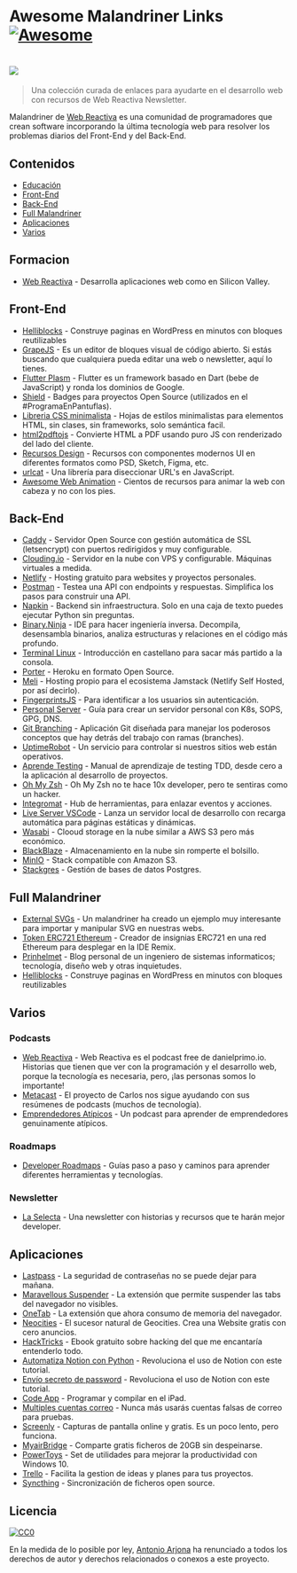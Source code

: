 # Awesome Malandriner Links [![Awesome](https://cdn.rawgit.com/sindresorhus/awesome/d7305f38d29fed78fa85652e3a63e154dd8e8829/media/badge.svg)](https://github.com/sindresorhus/awesome)


# [<img src="https://i.imgur.com/A3M3Qxl.png">](https://i.imgur.com/A3M3Qxl.png)


> Una colección curada de enlaces para ayudarte en el desarrollo web con recursos de Web Reactiva Newsletter.

Malandriner de [Web Reactiva](https://webreactiva.com) es una comunidad de programadores que crean software incorporando la última tecnología web para resolver los problemas diarios del Front-End y del Back-End.

## Contenidos

- [Educación](#educación)
- [Front-End](#front-end)
- [Back-End](#back-end)
- [Full Malandriner](#full-malandriner)
- [Aplicaciones](#aplicaciones)
- [Varios](#varios)

## Formacion

- [Web Reactiva](http://webreactiva.com) - Desarrolla aplicaciones web como en Silicon Valley.


## Front-End

- [Helliblocks](https://heliblocks.com/) - Construye paginas en WordPress en minutos con bloques reutilizables
- [GrapeJS](https://grapesjs.com/) - Es un editor de bloques visual de código abierto. Si estás buscando que cualquiera pueda editar una web o newsletter, aquí lo tienes.
- [Flutter Plasm](http://measuredme.com/) - Flutter es un framework basado en Dart (bebe de JavaScript) y ronda los dominios de Google.
- [Shield](https://shields.io/) - Badges para proyectos Open Source (utilizados en el #ProgramaEnPantuflas).
- [Libreria CSS minimalista](https://awesome-web-animation.netlify.app/) - Hojas de estilos minimalistas para elementos HTML, sin clases, sin frameworks, solo semántica facil.
- [html2pdftojs](https://ekoopmans.github.io/html2pdf.js/) - Convierte HTML a PDF usando puro JS con renderizado del lado del cliente.
- [Recursos Design](https://github.com/bradtraversy/design-resources-for-developers) - Recursos con componentes modernos UI en diferentes formatos como PSD, Sketch, Figma, etc.
- [urlcat](https://urlcat.dev/#/) - Una librería para diseccionar URL's en JavaScript.
- [Awesome Web Animation](https://awesome-web-animation.netlify.app/) - Cientos de recursos para animar la web con cabeza y no con los pies.

## Back-End

- [Caddy](https://caddyserver.com/) - Servidor Open Source con gestión automática de SSL (letsencrypt) con puertos redirigidos y muy configurable. 
- [Clouding.io](https://clouding.io/) - Servidor en la nube con VPS y configurable. Máquinas virtuales a medida. 
- [Netlify](https://www.netlify.com/) - Hosting gratuito para websites y proyectos personales. 
- [Postman](https://www.postman.com/) - Testea una API con endpoints y respuestas. Simplifica los pasos para construir una API.
- [Napkin](https://www.napkin.io/) - Backend sin infraestructura. Solo en una caja de texto puedes ejecutar Python sin preguntas.
- [Binary.Ninja](https://binary.ninja/) - IDE para hacer ingeniería inversa. Decompila, desensambla binarios, analiza estructuras y relaciones en el código más profundo. 
- [Terminal Linux](https://terminaldelinux.com/terminal/) - Introducción en castellano para sacar más partido a la consola.
- [Porter](https://www.getporter.dev) - Heroku en formato Open Source.
- [Meli](https://docs.meli.sh/) - Hosting propio para el ecosistema Jamstack (Netlify Self Hosted, por así decirlo).
- [FingerprintsJS](https://github.com/fingerprintjs/fingerprintjs) - Para identificar a los usuarios sin autenticación.
- [Personal Server](https://github.com/erebe/personal-server) - Guía para crear un servidor personal con K8s, SOPS, GPG, DNS.
- [Git Branching](https://learngitbranching.js.org/?locale=es_AR) - Aplicación Git diseñada para manejar los poderosos conceptos que hay detrás del trabajo con ramas (branches).
- [UptimeRobot](https://uptimerobot.com/) - Un servicio para controlar si nuestros sitios web están operativos.
- [Aprende Testing](https://franiglesias.github.io/new-book/) - Manual de aprendizaje de testing TDD, desde cero a la aplicación al desarrollo de proyectos.
- [Oh My Zsh](https://github.com/ohmyzsh/ohmyzsh) - Oh My Zsh no te hace 10x developer, pero te sentiras como un hacker.
- [Integromat](https://www.integromat.com/en) - Hub de herramientas, para enlazar eventos y acciones.
- [Live Server VSCode](https://marketplace.visualstudio.com/items?itemName=ritwickdey.LiveServer) - Lanza un servidor local de desarrollo con recarga automática para páginas estáticas y dinámicas.
- [Wasabi](https://wasabi.com/) - Clooud storage en la nube similar a AWS S3 pero más económico.
- [BlackBlaze](https://www.backblaze.com/) - Almacenamiento en la nube sin romperte el bolsillo.
- [MinIO](https://min.io/) - Stack compatible con Amazon S3.
- [Stackgres](https://stackgres.io/) - Gestión de bases de datos Postgres.

## Full Malandriner

- [External SVGs](https://gitlab.com/imanolvalero/external-svgs) - Un malandriner ha creado un ejemplo muy interesante para importar y manipular SVG en nuestras webs.
- [Token ERC721 Ethereum](https://github.com/Cainuriel/ERC721-Contracts/tree/main/badgecreator) - Creador de insignias ERC721 en una red Ethereum para desplegar en la IDE Remix.
- [Prinhelmet](http://blog.jajimenez.info/) - Blog personal de un ingeniero de sistemas informaticos; tecnología, diseño web y otras inquietudes.
- [Helliblocks](https://heliblocks.com/) - Construye paginas en WordPress en minutos con bloques reutilizables

## Varios

### Podcasts
- [Web Reactiva](https://www.danielprimo.io/podcast) - Web Reactiva es el podcast free de danielprimo.io. Historias que tienen que ver con la programación y el desarrollo web, porque la tecnología es necesaria, pero, ¡las personas somos lo importante!
- [Metacast](https://www.notion.so/MetaCast-92c8bd50e6b8402499155fc8bbafe5da) - El proyecto de Carlos nos sigue ayudando con sus resúmenes de podcasts (muchos de tecnología).
- [Emprendedores Atípicos](https://emprendedoresatipicos.com/) - Un podcast para aprender de emprendedores genuinamente atípicos.

### Roadmaps
- [Developer Roadmaps](https://roadmap.sh/) - Guías paso a paso y caminos para aprender diferentes herramientas y tecnologías.

### Newsletter
- [La Selecta](https://laselectanewsletter.com/) - Una newsletter con historias y recursos que te harán mejor developer. 

## Aplicaciones

- [Lastpass](https://www.lastpass.com/es/solutions/business-password-manager) - La seguridad de contraseñas no se puede dejar para mañana.
- [Maravellous Suspender](https://github.com/gioxx/MarvellousSuspender) - La extensión que permite suspender las tabs del navegador no visibles.
- [OneTab](https://chrome.google.com/webstore/detail/onetab/chphlpgkkbolifaimnlloiipkdnihall?hl=es) - La extensión que ahora consumo de memoria del navegador.
- [Neocities](https://neocities.org/) - El sucesor natural de Geocities. Crea una Website gratis con cero anuncios.
- [HackTricks](https://book.hacktricks.xyz/) - Ebook gratuito sobre hacking del que me encantaría entenderlo todo.
- [Automatiza Notion con Python](https://ayushirawat.com/automate-notion-with-python) - Revoluciona el uso de Notion con este tutorial.
- [Envío secreto de password](https://enviosecreto.es/) - Revoluciona el uso de Notion con este tutorial.
- [Code App](https://apps.apple.com/es/app/code-app/id1512938504?l=ca) - Programar y compilar en el iPad.
- [Multiples cuentas correo](https://www.genbeta.com/correo/trucos-para-gmail-como-crearte-muchas-direcciones-extra-para-tu-cuenta) - Nunca más usarás cuentas falsas de correo para pruebas.
- [Screenly](http://screeenly.com/) - Capturas de pantalla online y gratis. Es un poco lento, pero funciona.
- [MyairBridge](https://www.myairbridge.com/es/) - Comparte gratis ficheros de 20GB sin despeinarse.
- [PowerToys](https://github.com/microsoft/PowerToys) - Set de utilidades para mejorar la productividad con Windows 10.
- [Trello](https://trello.com) - Facilita la gestion de ideas y planes para tus proyectos.
- [Syncthing](https://syncthing.net/) - Sincronización de ficheros open source.


## Licencia

[![CC0](http://mirrors.creativecommons.org/presskit/buttons/88x31/svg/cc-zero.svg)](https://creativecommons.org/publicdomain/zero/1.0/)

En la medida de lo posible por ley, [Antonio Arjona](https://github.com/twochemist) ha renunciado a todos los derechos de autor y derechos relacionados o conexos a este proyecto.
